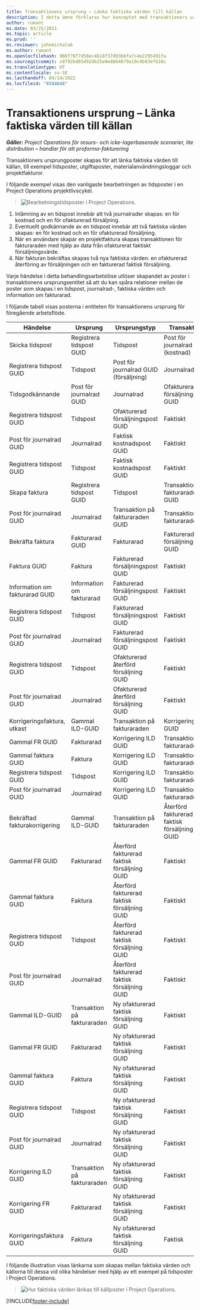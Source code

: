 ```yaml
---
title: Transaktionens ursprung – Länka faktiska värden till källan
description: I detta ämne förklaras hur konceptet med transaktioners ursprung används för att länka faktiska värden till ursprungliga källposter, till exempel tidspost, utgiftspost eller materialanvändningsloggar.
author: rumant
ms.date: 03/25/2021
ms.topic: article
ms.prod: ''
ms.reviewer: johnmichalak
ms.author: rumant
ms.openlocfilehash: 908f78f7d58ec4b18f37d03b6fa7c4e2295491fa
ms.sourcegitcommit: c0792bd65d92db25e0e8864879a19c4b93efb10c
ms.translationtype: HT
ms.contentlocale: sv-SE
ms.lasthandoff: 04/14/2022
ms.locfileid: "8584848"
---
```

# <a name="transaction-origins---link-actuals-to-their-source"></a>Transaktionens ursprung – Länka faktiska värden till källan

_**Gäller:** Project Operations för resurs- och icke-lagerbaserade scenarier, lite distribution – handlar för att proforma-fakturering_

Transaktioners ursprungposter skapas för att länka faktiska värden till källan, till exempel tidsposter, utgiftsposter, materialanvändningsloggar och projektfakturor.

I följande exempel visas den vanligaste bearbetningen av tidsposter i en Project Operations projektlivscykel.

> ![Bearbetningstidsposter i Project Operations.](media/basic-guide-17.png)
 
1. Inlämning av en tidspost innebär att två journalrader skapas: en för kostnad och en för ofakturerad försäljning.
2. Eventuellt godkännande av en tidspost innebär att två faktiska värden skapas: en för kostnad och en för ofakturerad försäljning.
3. När en användare skapar en projektfaktura skapas transaktionen för fakturaraden med hjälp av data från ofakturerat faktiskt försäljningsvärde.
4. När fakturan bekräftas skapas två nya faktiska värden: en ofakturerad återföring av försäljningen och en fakturerad faktisk försäljning.

Varje händelse i detta behandlingsarbetslöse utlöser skapandet av poster i transaktionens ursprungsentitet så att du kan spåra relationer mellan de poster som skapas i en tidspost, journalrad-, faktiska värden och information om fakturarad.

I följande tabell visas posterna i entiteten för transaktionens ursprung för föregående arbetsflöde.

| Händelse                        | Ursprung                   | Ursprungstyp                       | Transaktion                       | Transaktionstyp         |
|------------------------------|--------------------------|-----------------------------------|-----------------------------------|--------------------------|
| Skicka tidspost        | Registrera tidspost GUID   | Tidspost                        | Post för journalrad GUID (kostnad)   | Journalrad             |
| Registrera tidspost GUID       | Tidspost               | Post för journalrad GUID (försäljning)  | Journalrad                      |                          |
| Tidsgodkännande                | Post för journalrad GUID | Journalrad                      | Ofakturerad försäljningspost GUID        | Faktiskt                   |
| Registrera tidspost GUID       | Tidspost               | Ofakturerad försäljningspost GUID        | Faktiskt                            |                          |
| Post för journalrad GUID     | Journalrad             | Faktisk kostnadspost GUID           | Faktiskt                            |                          |
| Registrera tidspost GUID       | Tidspost               | Faktisk kostnadspost GUID           | Faktiskt                            |                          |
| Skapa faktura             | Registrera tidspost GUID   | Tidspost                        | Transaktion på fakturaraden GUID     | Transaktion på fakturaraden |
| Post för journalrad GUID     | Journalrad             | Transaktion på fakturaraden GUID     | Transaktion på fakturaraden          |                          |
| Bekräfta faktura         | Fakturarad GUID        | Fakturarad                      | Fakturerad försäljningspost GUID          | Faktiskt                   |
| Faktura GUID                 | Faktura                  | Fakturerad försäljningspost GUID          | Faktiskt                            |                          |
| Information om fakturarad GUID     | Information om fakturarad      | Fakturerad försäljningspost GUID          | Faktiskt                            |                          |
| Registrera tidspost GUID       | Tidspost               | Fakturerad försäljningspost GUID          | Faktiskt                            |                          |
| Post för journalrad GUID     | Journalrad             | Fakturerad försäljningspost GUID          | Faktiskt                            |                          |
| Registrera tidspost GUID       | Tidspost               | Ofakturerad återförd försäljning GUID      | Faktiskt                            |                          |
| Post för journalrad GUID     | Journalrad             | Ofakturerad återförd försäljning GUID      | Faktiskt                            |                          |
| Korrigeringsfaktura, utkast     | Gammal ILD-GUID             | Transaktion på fakturaraden          | Korrigering ILD GUID               | Transaktion på fakturaraden |
| Gammal FR GUID                  | Fakturarad             | Korrigering ILD GUID               | Transaktion på fakturaraden          |                          |
| Gammal faktura GUID             | Faktura                  | Korrigering ILD GUID               | Transaktion på fakturaraden          |                          |
| Registrera tidspost GUID       | Tidspost               | Korrigering ILD GUID               | Transaktion på fakturaraden          |                          |
| Post för journalrad GUID     | Journalrad             | Korrigering ILD GUID               | Transaktion på fakturaraden          |                          |
| Bekräftad fakturakorrigering | Gammal ILD-GUID             | Transaktion på fakturaraden          | Återförd fakturerad faktisk försäljning GUID | Faktiskt                   |
| Gammal FR GUID                  | Fakturarad             | Återförd fakturerad faktisk försäljning GUID | Faktiskt                            |                          |
| Gammal faktura GUID             | Faktura                  | Återförd fakturerad faktisk försäljning GUID | Faktiskt                            |                          |
| Registrera tidspost GUID       | Tidspost               | Återförd fakturerad faktisk försäljning GUID | Faktiskt                            |                          |
| Post för journalrad GUID     | Journalrad             | Återförd fakturerad faktisk försäljning GUID | Faktiskt                            |                          |
| Gammal ILD-GUID                 | Transaktion på fakturaraden | Ny ofakturerad faktisk försäljning GUID    | Faktiskt                            |                          |
| Gammal FR GUID                  | Fakturarad             | Ny ofakturerad faktisk försäljning GUID    | Faktiskt                            |                          |
| Gammal faktura GUID             | Faktura                  | Ny ofakturerad faktisk försäljning GUID    | Faktiskt                            |                          |
| Registrera tidspost GUID       | Tidspost               | Ny ofakturerad faktisk försäljning GUID    | Faktiskt                            |                          |
| Post för journalrad GUID     | Journalrad             | Ny ofakturerad faktisk försäljning GUID    | Faktiskt                            |                          |
| Korrigering ILD GUID          | Transaktion på fakturaraden | Ny ofakturerad faktisk försäljning GUID    | Faktiskt                            |                          |
| Korrigering FR GUID           | Fakturarad             | Ny ofakturerad faktisk försäljning GUID    | Faktiskt                            |                          |
| Korrigeringsfaktura GUID      | Faktura                  | Ny ofakturerad faktisk försäljning GUID    | Faktisk                            |                          |


I följande illustration visas länkarna som skapas mellan faktiska värden och källorna till dessa vid olika händelser med hjälp av ett exempel på tidsposter i Project Operations.

> ![Hur faktiska värden länkas till källposter i Project Operations.](media/TransactionOrigins.png)

[!INCLUDE[footer-include](../includes/footer-banner.md)]
